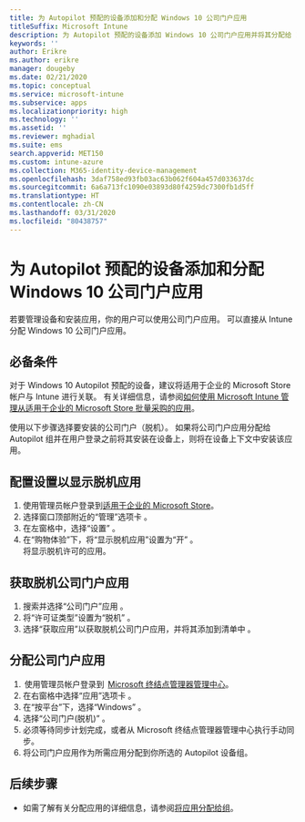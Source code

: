 ```yaml
---
title: 为 Autopilot 预配的设备添加和分配 Windows 10 公司门户应用
titleSuffix: Microsoft Intune
description: 为 Autopilot 预配的设备添加 Windows 10 公司门户应用并将其分配给 Intune。
keywords: ''
author: Erikre
ms.author: erikre
manager: dougeby
ms.date: 02/21/2020
ms.topic: conceptual
ms.service: microsoft-intune
ms.subservice: apps
ms.localizationpriority: high
ms.technology: ''
ms.assetid: ''
ms.reviewer: mghadial
ms.suite: ems
search.appverid: MET150
ms.custom: intune-azure
ms.collection: M365-identity-device-management
ms.openlocfilehash: 3daf758ed93fb03ac63b062f604a457d033637dc
ms.sourcegitcommit: 6a6a713fc1090e03893d80f4259dc7300fb1d5ff
ms.translationtype: HT
ms.contentlocale: zh-CN
ms.lasthandoff: 03/31/2020
ms.locfileid: "80438757"
---
```

# <a name="add-and-assign-the-windows-10-company-portal-app-for-autopilot-provisioned-devices"></a>为 Autopilot 预配的设备添加和分配 Windows 10 公司门户应用

若要管理设备和安装应用，你的用户可以使用公司门户应用。 可以直接从 Intune 分配 Windows 10 公司门户应用。 

## <a name="prerequisites"></a>必备条件

对于 Windows 10 Autopilot 预配的设备，建议将适用于企业的 Microsoft Store 帐户与 Intune 进行关联。 有关详细信息，请参阅[如何使用 Microsoft Intune 管理从适用于企业的 Microsoft Store 批量采购的应用](windows-store-for-business.md)。

使用以下步骤选择要安装的公司门户（脱机）。 如果将公司门户应用分配给 Autopilot 组并在用户登录之前将其安装在设备上，则将在设备上下文中安装该应用。 

## <a name="configure-settings-to-show-offline-app"></a>配置设置以显示脱机应用

1. 使用管理员帐户登录到[适用于企业的 Microsoft Store](https://www.microsoft.com/business-store)。
2. 选择窗口顶部附近的“管理”选项卡  。
3. 在左窗格中，选择“设置”  。
4. 在“购物体验”下，将“显示脱机应用”设置为“开”    。  
    将显示脱机许可的应用。

## <a name="get-the-offline-company-portal-app"></a>获取脱机公司门户应用

1. 搜索并选择“公司门户”应用  。
2. 将“许可证类型”设置为“脱机”   。
3. 选择“获取应用”以获取脱机公司门户应用，并将其添加到清单中  。

## <a name="assign-the-company-portal-app"></a>分配公司门户应用

1.  使用管理员帐户登录到  [Microsoft 终结点管理器管理中心](https://go.microsoft.com/fwlink/?linkid=2109431)。 
2. 在右窗格中选择“应用”选项卡  。
3. 在“按平台”下，选择“Windows”   。
4. 选择“公司门户(脱机)”  。
5. 必须等待同步计划完成，或者从 Microsoft 终结点管理器管理中心执行手动同步。
6. 将公司门户应用作为所需应用分配到你所选的 Autopilot 设备组。

## <a name="next-steps"></a>后续步骤

- 如需了解有关分配应用的详细信息，请参阅[将应用分配给组](apps-deploy.md)。

